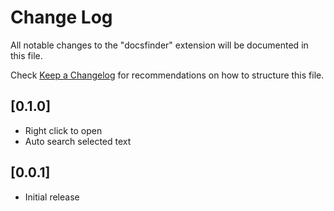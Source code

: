 # Change Log

All notable changes to the "docsfinder" extension will be documented in this file.

Check [Keep a Changelog](http://keepachangelog.com/) for recommendations on how to structure this file.

## [0.1.0]
- Right click to open
- Auto search selected text

## [0.0.1]
- Initial release